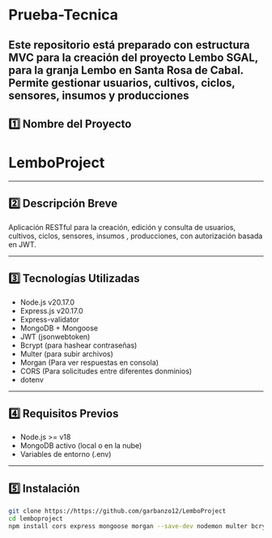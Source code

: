 # Prueba-Tecnica

Este repositorio está preparado con estructura **MVC** para la creación del proyecto Lembo SGAL, para la granja Lembo en Santa Rosa de Cabal. Permite gestionar usuarios, cultivos, ciclos, sensores, insumos y producciones
---

## 1️⃣ Nombre del Proyecto

# LemboProject

---

## 2️⃣ Descripción Breve

Aplicación RESTful para la creación, edición y consulta de usuarios, cultivos, ciclos, sensores, insumos , producciones, con autorización basada en JWT.

---

## 3️⃣ Tecnologías Utilizadas

- Node.js v20.17.0
- Express.js v20.17.0
- Express-validator 
- MongoDB + Mongoose
- JWT (jsonwebtoken)
- Bcrypt (para hashear contraseñas)
- Multer (para subir archivos)
- Morgan (Para ver respuestas en consola)
- CORS (Para solicitudes entre diferentes donminios)
- dotenv
---

## 4️⃣ Requisitos Previos

- Node.js >= v18
- MongoDB activo (local o en la nube)
- Variables de entorno (.env)

---

## 5️⃣ Instalación

```bash
git clone https://https://github.com/garbanzo12/LemboProject
cd lemboproject
npm install cors express mongoose morgan --save-dev nodemon multer bcrypts jsonwebtoken
